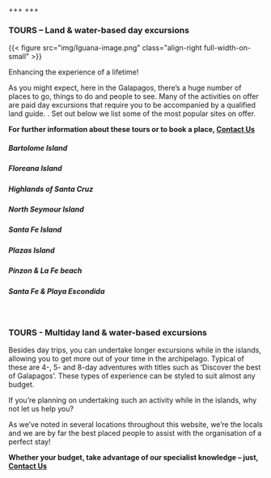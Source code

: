 +++
+++

### TOURS – Land & water-based day excursions

{{< figure src="img/Iguana-image.png" class="align-right full-width-on-small" >}}

</B>
<span class="strapline">Enhancing the experience of a lifetime!</span>

As you might expect, here in the Galapagos, there’s a huge number of places to go, things to do and people to see. Many of the activities on offer are paid day excursions that require you to be accompanied by a qualified land guide. . Set out below we list some of the most popular sites on offer. 

**For further information about these tours or to book a place, [Contact Us](/contact)**
 <br/></B>
##### Bartolome Island
##### Floreana Island
##### Highlands of Santa Cruz
##### North Seymour Island 
##### Santa Fe Island 
##### Plazas Island
##### Pinzon & La Fe beach
##### Santa Fe & Playa Escondida
 <br/></B>

### TOURS - Multiday land & water-based excursions

Besides day trips, you can undertake longer excursions while in the islands, allowing you to get more out of your time in the archipelago. Typical of these are 4-, 5- and 8-day adventures with titles such as ‘Discover the best of Galapagos’. These types of experience can be styled to suit almost any budget.

If you’re planning on undertaking such an activity while in the islands, why not let us help you? 

As we’ve noted in several locations throughout this website, we’re the locals and we are by far the best placed people to assist with the organisation of a perfect stay!

**Whether your budget, take advantage of our specialist knowledge – just, [Contact Us](/contact)**
